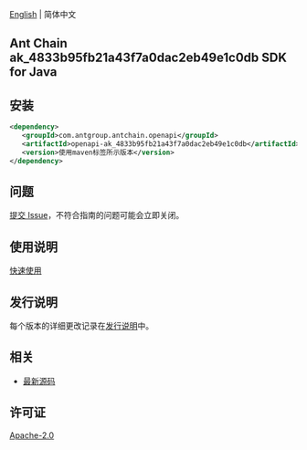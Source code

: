 [English](README.md) | 简体中文

## Ant Chain ak_4833b95fb21a43f7a0dac2eb49e1c0db SDK for Java

## 安装

```xml
<dependency>
   <groupId>com.antgroup.antchain.openapi</groupId>
   <artifactId>openapi-ak_4833b95fb21a43f7a0dac2eb49e1c0db</artifactId>
   <version>使用maven标签所示版本</version>
</dependency>
```

## 问题

[提交 Issue](https://github.com/alipay/antchain-openapi-prod-sdk/issues/new)，不符合指南的问题可能会立即关闭。

## 使用说明

[快速使用](https://github.com/alipay/antchain-openapi-prod-sdk)

## 发行说明

每个版本的详细更改记录在[发行说明](./ChangeLog.txt)中。

## 相关

- [最新源码](https://github.com/alipay/antchain-openapi-prod-sdk/)

## 许可证

[Apache-2.0](http://www.apache.org/licenses/LICENSE-2.0)
